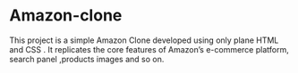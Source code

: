 # Amazon-clone
This project is a simple Amazon Clone developed using only plane HTML and CSS  . It replicates the core features of Amazon’s e-commerce platform, search panel ,products images and so on.
